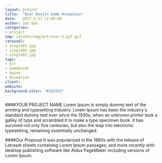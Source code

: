 ```yaml
---
layout: project
title:  "Nier Doujin Game Animation"
date:   2017-5-17 12:00:00
author: Jon Gao
categories:
- project
img: /assets/img/art/nier-2_gif.gif
carousel:
- single01.jpg
- single02.jpg
- single03.jpg
tags:
- Art
- GameAsset
- Spine
- Animation
client: 
website: 
background-color: "#333333"
---
```

####YOUR PROJECT NAME
Lorem Ipsum is simply dummy text of the printing and typesetting industry. Lorem Ipsum has been the industry's standard dummy text ever since the 1500s, when an unknown printer took a galley of type and scrambled it to make a type specimen book. It has survived not only five centuries, but also the leap into electronic typesetting, remaining essentially unchanged.

####Our Proposal
It was popularised in the 1960s with the release of Letraset sheets containing Lorem Ipsum passages, and more recently with desktop publishing software like Aldus PageMaker including versions of Lorem Ipsum.
